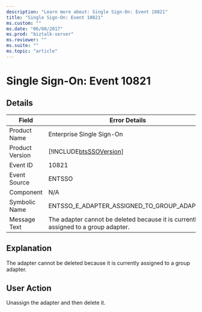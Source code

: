 ```yaml
---
description: "Learn more about: Single Sign-On: Event 10821"
title: "Single Sign-On: Event 10821"
ms.custom: ""
ms.date: "06/08/2017"
ms.prod: "biztalk-server"
ms.reviewer: ""
ms.suite: ""
ms.topic: "article"
---
```

# Single Sign-On: Event 10821
## Details  
  
| Field | Error Details |
|-----------------|------------------------------------------------------------------------------------|
|  Product Name   |                             Enterprise Single Sign-On                              |
| Product Version |             [!INCLUDE[btsSSOVersion](../includes/btsssoversion-md.md)]             |
|    Event ID     |                                       10821                                        |
|  Event Source   |                                       ENTSSO                                       |
|    Component    |                                        N/A                                         |
|  Symbolic Name  |                     ENTSSO_E_ADAPTER_ASSIGNED_TO_GROUP_ADAPTER                     |
|  Message Text   | The adapter cannot be deleted because it is currently assigned to a group adapter. |
  
## Explanation  
 The adapter cannot be deleted because it is currently assigned to a group adapter.  
  
## User Action  
 Unassign the adapter and then delete it.
